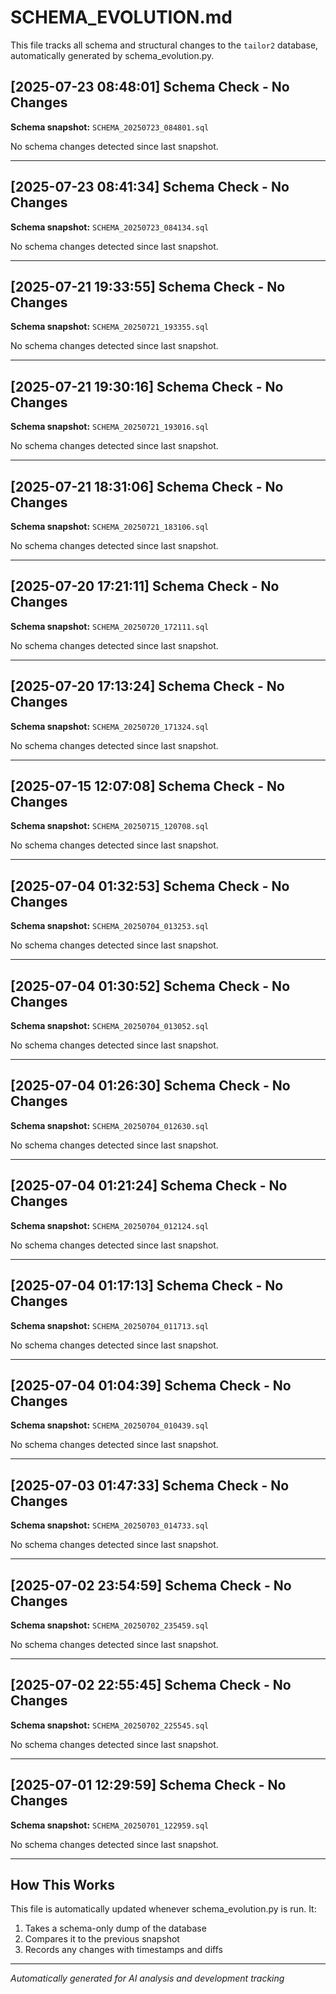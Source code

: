 # SCHEMA_EVOLUTION.md

This file tracks all schema and structural changes to the `tailor2` database, automatically generated by schema_evolution.py.

## [2025-07-23 08:48:01] Schema Check - No Changes

**Schema snapshot:** `SCHEMA_20250723_084801.sql`

No schema changes detected since last snapshot.

---
## [2025-07-23 08:41:34] Schema Check - No Changes

**Schema snapshot:** `SCHEMA_20250723_084134.sql`

No schema changes detected since last snapshot.

---
## [2025-07-21 19:33:55] Schema Check - No Changes

**Schema snapshot:** `SCHEMA_20250721_193355.sql`

No schema changes detected since last snapshot.

---
## [2025-07-21 19:30:16] Schema Check - No Changes

**Schema snapshot:** `SCHEMA_20250721_193016.sql`

No schema changes detected since last snapshot.

---
## [2025-07-21 18:31:06] Schema Check - No Changes

**Schema snapshot:** `SCHEMA_20250721_183106.sql`

No schema changes detected since last snapshot.

---
## [2025-07-20 17:21:11] Schema Check - No Changes

**Schema snapshot:** `SCHEMA_20250720_172111.sql`

No schema changes detected since last snapshot.

---
## [2025-07-20 17:13:24] Schema Check - No Changes

**Schema snapshot:** `SCHEMA_20250720_171324.sql`

No schema changes detected since last snapshot.

---
## [2025-07-15 12:07:08] Schema Check - No Changes

**Schema snapshot:** `SCHEMA_20250715_120708.sql`

No schema changes detected since last snapshot.

---
## [2025-07-04 01:32:53] Schema Check - No Changes

**Schema snapshot:** `SCHEMA_20250704_013253.sql`

No schema changes detected since last snapshot.

---
## [2025-07-04 01:30:52] Schema Check - No Changes

**Schema snapshot:** `SCHEMA_20250704_013052.sql`

No schema changes detected since last snapshot.

---
## [2025-07-04 01:26:30] Schema Check - No Changes

**Schema snapshot:** `SCHEMA_20250704_012630.sql`

No schema changes detected since last snapshot.

---
## [2025-07-04 01:21:24] Schema Check - No Changes

**Schema snapshot:** `SCHEMA_20250704_012124.sql`

No schema changes detected since last snapshot.

---
## [2025-07-04 01:17:13] Schema Check - No Changes

**Schema snapshot:** `SCHEMA_20250704_011713.sql`

No schema changes detected since last snapshot.

---
## [2025-07-04 01:04:39] Schema Check - No Changes

**Schema snapshot:** `SCHEMA_20250704_010439.sql`

No schema changes detected since last snapshot.

---
## [2025-07-03 01:47:33] Schema Check - No Changes

**Schema snapshot:** `SCHEMA_20250703_014733.sql`

No schema changes detected since last snapshot.

---
## [2025-07-02 23:54:59] Schema Check - No Changes

**Schema snapshot:** `SCHEMA_20250702_235459.sql`

No schema changes detected since last snapshot.

---
## [2025-07-02 22:55:45] Schema Check - No Changes

**Schema snapshot:** `SCHEMA_20250702_225545.sql`

No schema changes detected since last snapshot.

---
## [2025-07-01 12:29:59] Schema Check - No Changes

**Schema snapshot:** `SCHEMA_20250701_122959.sql`

No schema changes detected since last snapshot.

---

## How This Works

This file is automatically updated whenever schema_evolution.py is run. It:
1. Takes a schema-only dump of the database
2. Compares it to the previous snapshot
3. Records any changes with timestamps and diffs

---
*Automatically generated for AI analysis and development tracking*
